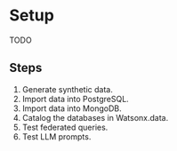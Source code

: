 # Setup
TODO

## Steps
1. Generate synthetic data.
2. Import data into PostgreSQL.
3. Import data into MongoDB.
4. Catalog the databases in Watsonx.data.
5. Test federated queries.
6. Test LLM prompts.






